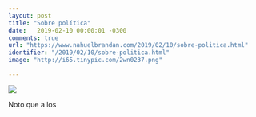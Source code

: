 ```yaml
---
layout: post
title: "Sobre política"
date:   2019-02-10 00:00:01 -0300
comments: true
url: "https://www.nahuelbrandan.com/2019/02/10/sobre-politica.html"
identifier: "/2019/02/10/sobre-politica.html"
image: "http://i65.tinypic.com/2wn0237.png"

---
```


![]({{page.image}})

Noto que a los
